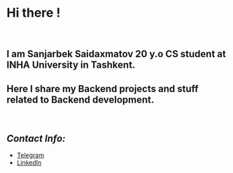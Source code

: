 # Hi there !
<br/>

## I am Sanjarbek Saidaxmatov 20 y.o CS student at INHA University in Tashkent.

## Here I share my Backend projects and stuff related to Backend  development.
<br/>

## *Contact Info:*
* [Telegram](https://t.me/saidakhmatov)
* [LinkedIn](https://www.linkedin.com/in/sanjar-saidakhmatov-159abb21a)

